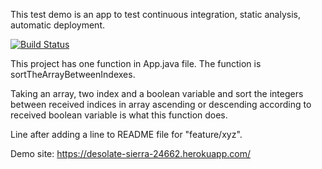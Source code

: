 This test demo is an app to test continuous integration, static analysis, automatic deployment. 

[![Build Status](https://app.travis-ci.com/mehmetozturk-re/myDemoApp.svg?branch=main)](https://app.travis-ci.com/mehmetozturk-re/myDemoApp)

This project has one function in App.java file.
The function is sortTheArrayBetweenIndexes.

Taking an array, two index and a boolean variable and sort the integers between received indices in array ascending or descending according to received boolean variable is what this function does.

Line after adding a line to README file for "feature/xyz".

Demo site: https://desolate-sierra-24662.herokuapp.com/